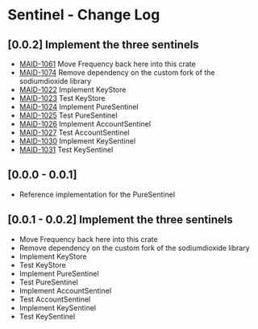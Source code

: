 # Sentinel - Change Log

## [0.0.2] Implement the three sentinels
- [MAID-1061](https://maidsafe.atlassian.net/browse/MAID-1061) Move Frequency back here into this crate
- [MAID-1074](https://maidsafe.atlassian.net/browse/MAID-1074) Remove dependency on the custom fork of the sodiumdioxide library
- [MAID-1022](https://maidsafe.atlassian.net/browse/MAID-1022) Implement KeyStore
- [MAID-1023](https://maidsafe.atlassian.net/browse/MAID-1023) Test KeyStore
- [MAID-1024](https://maidsafe.atlassian.net/browse/MAID-1024) Implement PureSentinel
- [MAID-1025](https://maidsafe.atlassian.net/browse/MAID-1025) Test PureSentinel
- [MAID-1026](https://maidsafe.atlassian.net/browse/MAID-1026) Implement AccountSentinel
- [MAID-1027](https://maidsafe.atlassian.net/browse/MAID-1027) Test AccountSentinel
- [MAID-1030](https://maidsafe.atlassian.net/browse/MAID-1030) Implement KeySentinel
- [MAID-1031](https://maidsafe.atlassian.net/browse/MAID-1031) Test KeySentinel

## [0.0.0 - 0.0.1]
- Reference implementation for the PureSentinel

## [0.0.1 - 0.0.2] Implement the three sentinels
- Move Frequency back here into this crate
- Remove dependency on the custom fork of the sodiumdioxide library
- Implement KeyStore
- Test KeyStore
- Implement PureSentinel
- Test PureSentinel
- Implement AccountSentinel
- Test AccountSentinel
- Implement KeySentinel
- Test KeySentinel
